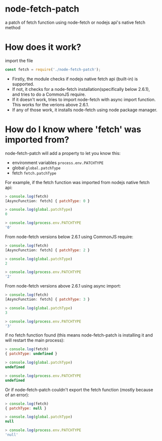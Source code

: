 # node-fetch-patch
a patch of fetch function using node-fetch or nodejs api's native fetch method

# How does it work?
import the file
```js
const fetch = require('./node-fetch-patch');
```
- Firstly, the module checks if nodejs native fetch api (built-in) is supported.
- If not, it checks for a node-fetch installation(specifically below 2.6.1), and tries to do a CommonJS require.
- If it doesn't work, tries to import node-fetch with async import function. This works for the verions above 2.6.1.
- If any of those work, it installs node-fetch using node package manager.

# How do I know where 'fetch' was imported from?
node-fetch-patch will add a property to let you know this:
- environment variables `process.env.PATCHTYPE`
- global `global.patchType`
- fetch `fetch.patchType`


For example, if the fetch function was imported from nodejs native fetch api:

```js
> console.log(fetch)
[AsyncFunction: fetch] { patchType: 0 }

> console.log(global.patchType)
0

> console.log(process.env.PATCHTYPE
'0'
```

From node-fetch versions below 2.6.1 using CommonJS require:
```js
> console.log(fetch)
[AsyncFunction: fetch] { patchType: 2 }

> console.log(global.patchType)
2

> console.log(process.env.PATCHTYPE
'2'
```

From node-fetch versions above 2.6.1 using async import:
```js
> console.log(fetch)
[AsyncFunction: fetch] { patchType: 3 }

> console.log(global.patchType)
3

> console.log(process.env.PATCHTYPE
'3'
```
if no fetch function found (this means node-fetch-patch is installing it and will restart the main process):
```js
> console.log(fetch)
{ patchType: undefined }

> console.log(global.patchType)
undefined

> console.log(process.env.PATCHTYPE
undefined
```
Or if node-fetch-patch couldn't export the fetch function (mostly because of an error):
```js
> console.log(fetch)
{ patchType: null }

> console.log(global.patchType)
null

> console.log(process.env.PATCHTYPE
'null'
```

